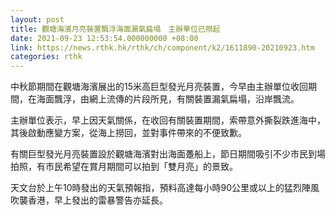 ```yaml
---
layout: post
title: 觀塘海濱月亮裝置飄浮海面漏氣扁塌　主辦單位已撈起
date: 2021-09-23 12:53:54.000000000 +08:00
link: https://news.rthk.hk/rthk/ch/component/k2/1611890-20210923.htm
categories: rthk
---
```


中秋節期間在觀塘海濱展出的15米高巨型發光月亮裝置，今早由主辦單位收回期間，在海面飄浮，由網上流傳的片段所見，有關裝置漏氣扁塌，沿岸飄流。

主辦單位表示，早上因天氣關係，在收回有關裝置期間，索帶意外撕裂跌進海中，其後啟動應變方案，從海上撈回，並對事件帶來的不便致歉。

有關巨型發光月亮裝置設於觀塘海濱對出海面躉船上，節日期間吸引不少市民到場拍照，有市民希望在賞月期間可以拍到「雙月亮」的景致。

天文台於上午10時發出的天氣預報指，預料高達每小時90公里或以上的猛烈陣風吹襲香港，早上發出的雷暴警告亦延長。
